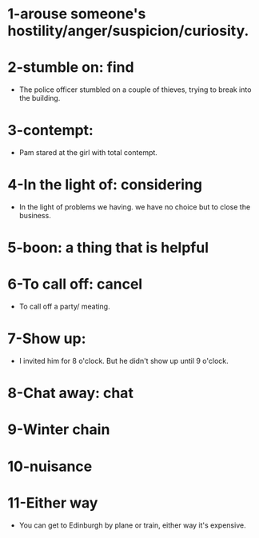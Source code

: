 # 1-arouse someone's hostility/anger/suspicion/curiosity.
# 2-stumble on: find
* The police officer stumbled on a couple of thieves, trying to break into the building.
# 3-contempt:
* Pam stared at the girl with total contempt.
# 4-In the light of: considering
* In the light of problems we having. we have no choice but to close the business.
# 5-boon: a thing that is helpful
# 6-To call off: cancel
* To call off a party/ meating.
# 7-Show up:
* I invited him for 8 o'clock. But he didn't show up until 9 o'clock.
# 8-Chat away: chat
# 9-Winter chain
# 10-nuisance
# 11-Either way
* You can get to Edinburgh by plane or train, either way it's expensive.